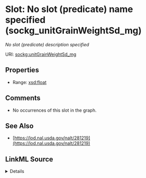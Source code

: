 

# Slot: No slot (predicate) name specified (sockg_unitGrainWeightSd_mg)


_No slot (predicate) description specified_







URI: [sockg:unitGrainWeightSd_mg](https://idir.uta.edu/sockg-ontology/docs/unitGrainWeightSd_mg)



<!-- no inheritance hierarchy -->








## Properties

* Range: [xsd:float](http://www.w3.org/2001/XMLSchema#float)





## Comments

* No occurrences of this slot in the graph.

## See Also

* [https://lod.nal.usda.gov/nalt/281219](https://lod.nal.usda.gov/nalt/281219)



## LinkML Source

<details>

```yaml
name: sockg_unitGrainWeightSd_mg
description: No slot (predicate) description specified
title: No slot (predicate) name specified
comments:
- No occurrences of this slot in the graph.
from_schema: soc-kg
see_also:
- https://lod.nal.usda.gov/nalt/281219
rank: 1000
domain: sockg_Harvest
slot_uri: sockg:unitGrainWeightSd_mg
alias: sockg_unitGrainWeightSd_mg
range: float

```
</details>